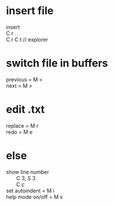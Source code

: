 # insert file
insert  
C r  
C r C t // explorer  
# switch file in buffers
previous = M <  
next = M >  
# edit .txt
replace = M r  
redo = M e  
# else
show line number  
&emsp;&emsp;C 3, S 3  
&emsp;&emsp;C c  
set autoindent = M i  
help mode on/off = M x  
